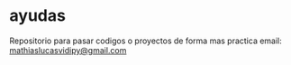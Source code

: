 # ayudas
Repositorio para pasar codigos o proyectos de forma mas practica
email: mathiaslucasvidipy@gmail.com
